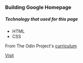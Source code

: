 <h3>Building Google Homepage</h3>
<h5>Technology that used for this page</h5>
<ul>
    <li>HTML</li>
    <li>CSS</li>
</ul>

From The Odin Project's [curriculum](http://www.theodinproject.com/courses/web-development-101/lessons/html-css)

<a href="https://yoga1234/github.io/google-homepage" target="_blank">Visit</a>